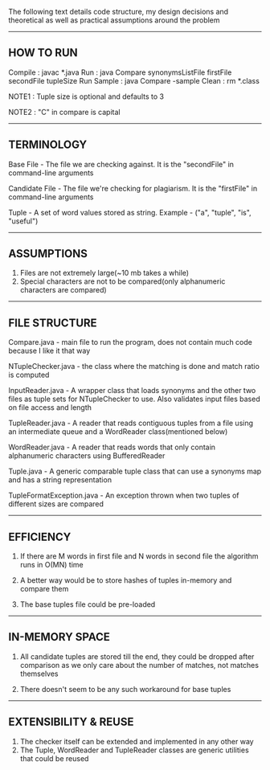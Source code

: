The following text details code structure, my design decisions and theoretical as well as practical assumptions around the problem

----------
HOW TO RUN
----------

Compile : javac *.java
Run : java Compare synonymsListFile firstFile secondFile tupleSize
Run Sample : java Compare -sample
Clean : rm *.class

NOTE1 : Tuple size is optional and defaults to 3

NOTE2 : "C" in compare is capital

-----------
TERMINOLOGY
-----------

Base File - The file we are checking against. It is the "secondFile" in command-line arguments

Candidate File - The file we're checking for plagiarism. It is the "firstFile" in command-line arguments

Tuple - A set of word values stored as string. Example - ("a", "tuple", "is", "useful")

-----------
ASSUMPTIONS
-----------

1. Files are not extremely large(~10 mb takes a while)
2. Special characters are not to be compared(only alphanumeric characters are compared)

--------------
FILE STRUCTURE
--------------

Compare.java - main file to run the program, does not contain much code because I like it that way

NTupleChecker.java - the class where the matching is done and match ratio is computed

InputReader.java - A wrapper class that loads synonyms and the other two files as tuple sets for NTupleChecker to use. Also validates input files based on file access and length

TupleReader.java - A reader that reads contiguous tuples from a file using an intermediate queue and a WordReader class(mentioned below)

WordReader.java - A reader that reads words that only contain alphanumeric characters using BufferedReader

Tuple.java - A generic comparable tuple class that can use a synonyms map and has a string representation

TupleFormatException.java - An exception thrown when two tuples of different sizes are compared

----------
EFFICIENCY
----------

1. If there are M words in first file and N words in second file the algorithm runs in O(MN) time

2. A better way would be to store hashes of tuples in-memory and compare them

3. The base tuples file could be pre-loaded

---------------
IN-MEMORY SPACE
---------------
1. All candidate tuples are stored till the end, they could be dropped after comparison as we only care about the number of matches, not matches themselves

2. There doesn't seem to be any such workaround for base tuples


---------------------
EXTENSIBILITY & REUSE
---------------------

1. The checker itself can be extended and implemented in any other way
2. The Tuple, WordReader and TupleReader classes are generic utilities that could be reused
